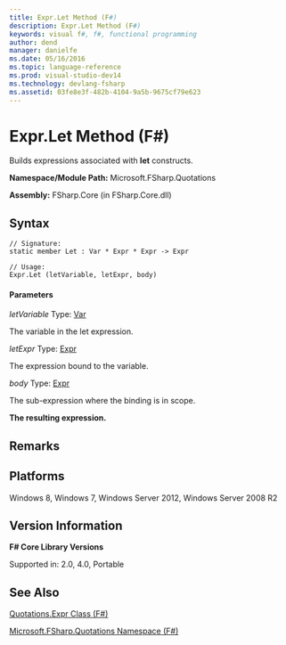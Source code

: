 ```yaml
---
title: Expr.Let Method (F#)
description: Expr.Let Method (F#)
keywords: visual f#, f#, functional programming
author: dend
manager: danielfe
ms.date: 05/16/2016
ms.topic: language-reference
ms.prod: visual-studio-dev14
ms.technology: devlang-fsharp
ms.assetid: 03fe8e3f-482b-4104-9a5b-9675cf79e623 
---
```


# Expr.Let Method (F#)

Builds expressions associated with **let** constructs.

**Namespace/Module Path:** Microsoft.FSharp.Quotations

**Assembly:** FSharp.Core (in FSharp.Core.dll)


## Syntax

```
// Signature:
static member Let : Var * Expr * Expr -> Expr

// Usage:
Expr.Let (letVariable, letExpr, body)
```

#### Parameters
*letVariable*
Type: [Var](https://msdn.microsoft.com/library/2b1237f9-d897-4bcf-872a-4a297db3f7b5)


The variable in the let expression.


*letExpr*
Type: [Expr](https://msdn.microsoft.com/library/ed6a2caf-69d4-45c2-ab97-e9b3be9bce65)


The expression bound to the variable.


*body*
Type: [Expr](https://msdn.microsoft.com/library/ed6a2caf-69d4-45c2-ab97-e9b3be9bce65)


The sub-expression where the binding is in scope.



**The resulting expression.**
## Remarks

## Platforms
Windows 8, Windows 7, Windows Server 2012, Windows Server 2008 R2


## Version Information
**F# Core Library Versions**

Supported in: 2.0, 4.0, Portable




## See Also
[Quotations.Expr Class &#40;F&#35;&#41;](Quotations.Expr-Class-%5BFSharp%5D.md)

[Microsoft.FSharp.Quotations Namespace &#40;F&#35;&#41;](Microsoft.FSharp.Quotations-Namespace-%5BFSharp%5D.md)

